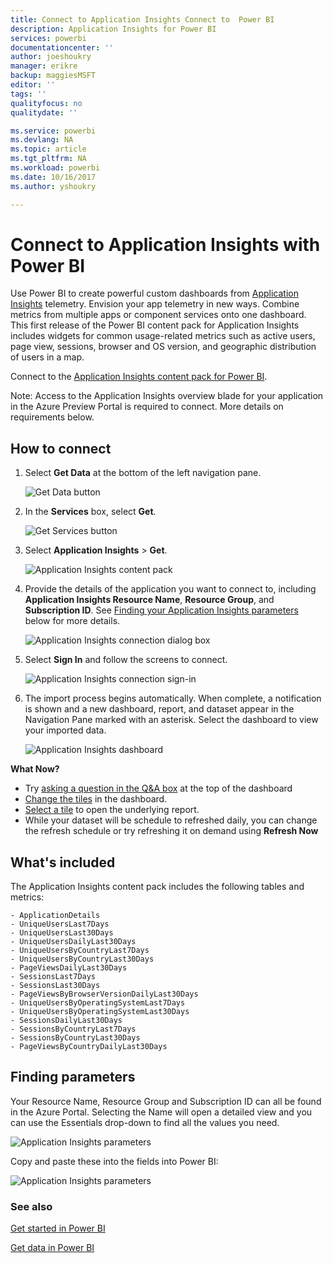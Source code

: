 ```yaml
---
title: Connect to Application Insights Connect to  Power BI
description: Application Insights for Power BI
services: powerbi
documentationcenter: ''
author: joeshoukry
manager: erikre
backup: maggiesMSFT
editor: ''
tags: ''
qualityfocus: no
qualitydate: ''

ms.service: powerbi
ms.devlang: NA
ms.topic: article
ms.tgt_pltfrm: NA
ms.workload: powerbi
ms.date: 10/16/2017
ms.author: yshoukry

---
```

# Connect to Application Insights with Power BI
Use Power BI to create powerful custom dashboards from [Application Insights](https://azure.microsoft.com/documentation/articles/app-insights-overview/) telemetry. Envision your app telemetry in new ways. Combine metrics from multiple apps or component services onto one dashboard. This first release of the Power BI content pack for Application Insights includes widgets for common usage-related metrics such as active users, page view, sessions, browser and OS version, and geographic distribution of users in a map.

Connect to the [Application Insights content pack for Power BI](https://app.powerbi.com/getdata/services/application-insights).

Note: Access to the Application Insights overview blade for your application in the Azure Preview Portal is required to connect. More details on requirements below.

## How to connect
1. Select **Get Data** at the bottom of the left navigation pane.
   
    ![Get Data button](media/powerbi-content-pack-application-insights/PBI_GetData.png)
2. In the **Services** box, select **Get**.
   
    ![Get Services button](media/powerbi-content-pack-application-insights/PBI_GetServices.png)
3. Select **Application Insights** > **Get**.
   
    ![Application Insights content pack](media/powerbi-content-pack-application-insights/appinsights.png)
4. Provide the details of the application you want to connect to, including **Application Insights Resource Name**, **Resource Group**, and **Subscription ID**. See [Finding your Application Insights parameters](#FindingAppInsightsParams) below for more details.
   
    ![Application Insights connection dialog box](media/powerbi-content-pack-application-insights/PBI_ContPkAppInsitConnectnDialog.png)    
5. Select **Sign In** and follow the screens to connect.
   
    ![Application Insights connection sign-in](media/powerbi-content-pack-application-insights/PBI_ContPkAppInsitConnectn2.png)
6. The import process begins automatically. When complete, a notification is shown and a new dashboard, report, and dataset appear in the Navigation Pane marked with an asterisk.  Select the dashboard to view your imported data.
   
    ![Application Insights dashboard](media/powerbi-content-pack-application-insights/PBI_ContPkAppInsitDash.png)

**What Now?**

* Try [asking a question in the Q&A box](powerbi-service-q-and-a.md) at the top of the dashboard
* [Change the tiles](powerbi-service-edit-a-tile-in-a-dashboard.md) in the dashboard.
* [Select a tile](powerbi-service-dashboard-tiles.md) to open the underlying report.
* While your dataset will be schedule to refreshed daily, you can change the refresh schedule or try refreshing it on demand using **Refresh Now**

## What's included
The Application Insights content pack includes the following tables and metrics:  

    - ApplicationDetails  
    - UniqueUsersLast7Days   
    - UniqueUsersLast30Days   
    - UniqueUsersDailyLast30Days  
    - UniqueUsersByCountryLast7Days  
    - UniqueUsersByCountryLast30Days   
    - PageViewsDailyLast30Days   
    - SessionsLast7Days   
    - SessionsLast30Days  
    - PageViewsByBrowserVersionDailyLast30Days   
    - UniqueUsersByOperatingSystemLast7Days   
    - UniqueUsersByOperatingSystemLast30Days    
    - SessionsDailyLast30Days   
    - SessionsByCountryLast7Days   
    - SessionsByCountryLast30Days   
    - PageViewsByCountryDailyLast30Days   

<a name="FindingAppInsightsParams"></a>

## Finding parameters
Your Resource Name, Resource Group and Subscription ID can all be found in the Azure Portal. Selecting the Name will open a detailed view and you can use the Essentials drop-down to find all the values you need.

![Application Insights parameters](media/powerbi-content-pack-application-insights/PBI_ContPkAppInsitParams.png)

Copy and paste these into the fields into Power BI:

![Application Insights parameters](media/powerbi-content-pack-application-insights/PBI_ContPkAppInsitParam2.png)

### See also
[Get started in Power BI](powerbi-service-get-started.md)

[Get data in Power BI](service-get-data.md)

